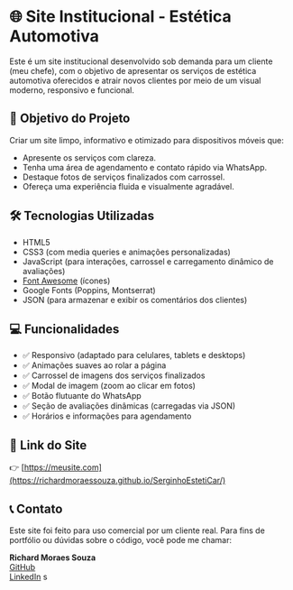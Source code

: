 # 🌐 Site Institucional - Estética Automotiva

Este é um site institucional desenvolvido sob demanda para um cliente (meu chefe), com o objetivo de apresentar os serviços de estética automotiva oferecidos e atrair novos clientes por meio de um visual moderno, responsivo e funcional.

## 📌 Objetivo do Projeto

Criar um site limpo, informativo e otimizado para dispositivos móveis que:

- Apresente os serviços com clareza.
- Tenha uma área de agendamento e contato rápido via WhatsApp.
- Destaque fotos de serviços finalizados com carrossel.
- Ofereça uma experiência fluida e visualmente agradável.

## 🛠️ Tecnologias Utilizadas

- HTML5
- CSS3 (com media queries e animações personalizadas)
- JavaScript (para interações, carrossel e carregamento dinâmico de avaliações)
- [Font Awesome](https://fontawesome.com/) (ícones)
- Google Fonts (Poppins, Montserrat)
- JSON (para armazenar e exibir os comentários dos clientes)

## 💻 Funcionalidades

- ✅ Responsivo (adaptado para celulares, tablets e desktops)
- ✅ Animações suaves ao rolar a página
- ✅ Carrossel de imagens dos serviços finalizados
- ✅ Modal de imagem (zoom ao clicar em fotos)
- ✅ Botão flutuante do WhatsApp
- ✅ Seção de avaliações dinâmicas (carregadas via JSON)
- ✅ Horários e informações para agendamento

## 🔗 Link do Site

👉 [https://meusite.com](https://richardmoraessouza.github.io/SerginhoEstetiCar/)

## 📞 Contato

Este site foi feito para uso comercial por um cliente real. Para fins de portfólio ou dúvidas sobre o código, você pode me chamar:

**Richard Moraes Souza**  
[GitHub](https://github.com/richardmoraessouza)  
[LinkedIn](https://www.linkedin.com/in/richard/)
s
